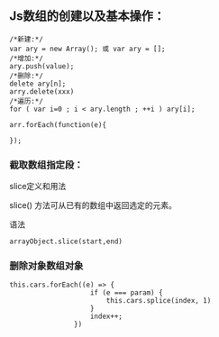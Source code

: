## Js数组的创建以及基本操作：
```
/*新建:*/
var ary = new Array(); 或 var ary = [];   
/*增加:*/
ary.push(value);   
/*删除:*/
delete ary[n];   
arry.delete(xxx)
/*遍历:*/
for ( var i=0 ; i < ary.length ; ++i ) ary[i];  

arr.forEach(function(e){  
   
});
```

### 截取数组指定段：
slice定义和用法

slice() 方法可从已有的数组中返回选定的元素。

语法
```
arrayObject.slice(start,end)
```

### 删除对象数组对象
```
this.cars.forEach((e) => {
                    if (e === param) {
                        this.cars.splice(index, 1)
                    }
                    index++;
                })
```






